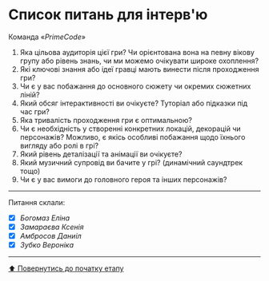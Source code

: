 # Список питань для інтерв'ю
Команда «*PrimeCode*»

1. Яка цільова аудиторія цієї гри? Чи орієнтована вона на певну вікову групу або рівень знань, чи ми можемо очікувати широке охоплення?
2. Які ключові знання або ідеї гравці мають винести після проходження гри? 
3. Чи є у вас побажання до основного сюжету чи окремих сюжетних ліній?
4. Який обсяг інтерактивності ви очікуєте? Туторіал або підказки під час гри?
5. Яка тривалість проходження гри є оптимальною?
6. Чи є необхідність у створенні конкретних локацій, декорацій чи персонажів? Можливо, є якісь особливі побажання щодо їхнього вигляду або ролі в грі?
7. Який рівень деталізації та анімації ви очікуєте?
8. Який музичний супровід ви бачите у грі? (динамічний саундтрек тощо)
9. Чи є у вас вимоги до головного героя та інших персонажів?

---
Питання склали:			

- [X] *Богомаз Еліна*
- [X] *Замараєва Ксенія*
- [X] *Амбросов Даниіл*
- [X] *Зубко Вероніка*

---
[:arrow_up: Повернутись до початку етапу](/docs/1.Envisioning/README.md)
